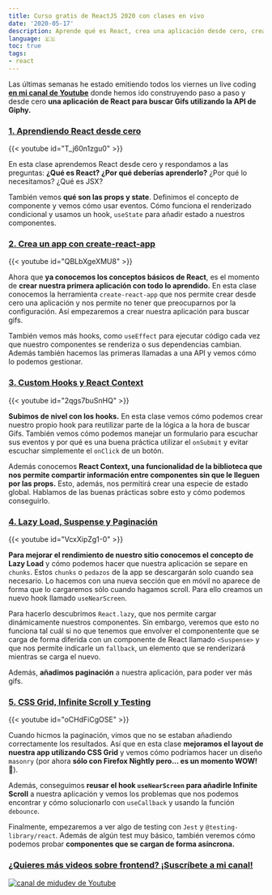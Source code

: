 ```yaml
---
title: Curso gratis de ReactJS 2020 con clases en vivo
date: '2020-05-17'
description: Aprende qué es React, crea una aplicación desde cero, crea tus propios hooks y añade infinite scroll y testing con estas clases en vivo gratis.
language: 🇪🇸
toc: true
tags:
- react
---
```


Las últimas semanas he estado emitiendo todos los viernes un live coding **[en mi canal de Youtube](https://www.youtube.com/channel/UC8LeXCWOalN8SxlrPcG-PaQ)** donde hemos ido construyendo paso a paso y desde cero **una aplicación de React para buscar Gifs utilizando la API de Giphy.**

### [1. Aprendiendo React desde cero](https://youtu.be/T_j60n1zgu0)
{{< youtube id="T_j60n1zgu0" >}}

En esta clase aprendemos React desde cero y respondamos a las preguntas: **¿Qué es React? ¿Por qué deberías aprenderlo?** ¿Por qué lo necesitamos? ¿Qué es JSX?

También vemos **qué son las props y state**. Definimos el concepto de componente y vemos cómo usar eventos. Cómo funciona el renderizado condicional y usamos un hook, `useState` para añadir estado a nuestros componentes.

### [2. Crea un app con create-react-app](https://youtu.be/QBLbXgeXMU8)
{{< youtube id="QBLbXgeXMU8" >}}

Ahora que **ya conocemos los conceptos básicos de React**, es el momento de **crear nuestra primera aplicación con todo lo aprendido.** En esta clase conocemos la herramienta `create-react-app` que nos permite crear desde cero una aplicación y nos permite no tener que preocuparnos por la configuración. Así empezaremos a crear nuestra aplicación para buscar gifs.

También vemos más hooks, como `useEffect` para ejecutar código cada vez que nuestro componentes se renderiza o sus dependencias cambian. Además también hacemos las primeras llamadas a una API y vemos cómo lo podemos gestionar.

### [3. Custom Hooks y React Context](https://youtu.be/2qgs7buSnHQ)
{{< youtube id="2qgs7buSnHQ" >}}

**Subimos de nivel con los hooks.** En esta clase vemos cómo podemos crear nuestro propio hook para reutilizar parte de la lógica a la hora de buscar Gifs. También vemos cómo podemos manejar un formulario para escuchar sus eventos y por qué es una buena práctica utilizar el `onSubmit` y evitar escuchar simplemente el `onClick` de un botón.

Además conocemos **React Context, una funcionalidad de la biblioteca que nos permite compartir información entre componentes sin que le lleguen por las props.** Esto, además, nos permitirá crear una especie de estado global. Hablamos de las buenas prácticas sobre esto y cómo podemos conseguirlo.

### [4. Lazy Load, Suspense y Paginación](https://youtu.be/VcxXipZg1-0)
{{< youtube id="VcxXipZg1-0" >}}

**Para mejorar el rendimiento de nuestro sitio conocemos el concepto de Lazy Load** y cómo podemos hacer que nuestra aplicación se separe en `chunks`. Estos `chunks` o `pedazos` de la app se descargarán solo cuando sea necesario. Lo hacemos con una nueva sección que en móvil no aparece de forma que lo cargaremos sólo cuando hagamos scroll. Para ello creamos un nuevo hook llamado `useNearScreen`.

Para hacerlo descubrimos `React.lazy`, que nos permite cargar dinámicamente nuestros componentes. Sin embargo, veremos que esto no funciona tal cuál si no que tenemos que envolver el componentente que se carga de forma diferida con un componente de React llamado `<Suspense>` y que nos permite indicarle un `fallback`, un elemento que se renderizará mientras se carga el nuevo.

Además, **añadimos paginación** a nuestra aplicación, para poder ver más gifs.

### [5. CSS Grid, Infinite Scroll y Testing](https://youtu.be/oCHdFiCgOSE)
{{< youtube id="oCHdFiCgOSE" >}}

Cuando hicmos la paginación, vimos que no se estaban añadiendo correctamente los resultados. Así que en esta clase **mejoramos el layout de nuestra app utilizando **CSS Grid**** y vemos cómo podríamos hacer un diseño `masonry` (por ahora **sólo con Firefox Nightly pero... es un momento WOW!** 🤩).

Además, conseguimos **reusar el hook `useNearScreen` para añadirle Infinite Scroll** a nuestra aplicación y vemos los problemas que nos podemos encontrar y cómo solucionarlo con `useCallback` y usando la función `debounce`.

Finalmente, empezaremos a ver algo de testing con `Jest` y `@testing-library/react`. Además de algún test muy básico, también veremos cómo podemos probar **componentes que se cargan de forma asíncrona.**

### [¿Quieres más videos sobre frontend? ¡Suscríbete a mi canal!](https://www.youtube.com/c/midudev?sub_confirmation=1)
[![canal de midudev de Youtube](https://yt3.ggpht.com/a/AATXAJzuyjCt8K0QD8x_PrTB11LTlvpX2iVWk4eCSQ=s176-c-k-c0xffffffff-no-rj-mo)](https://www.youtube.com/c/midudev?sub_confirmation=1)
